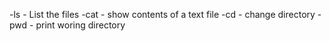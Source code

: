 -ls - List the files
-cat - show contents of a text file
-cd - change directory
-pwd - print woring directory